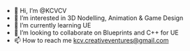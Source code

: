 - 👋 Hi, I’m @KCVCV
- 👀 I’m interested in 3D Nodelling, Animation & Game Design
- 🌱 I’m currently learning UE
- 💞️ I’m looking to collaborate on Blueprints and C++ for UE
- 📫 How to reach me 
kcv.creativeventures@gmail.com

<!---
KCVCV/KCVCV is a ✨ special ✨ repository because its `README.md` (this file) appears on your GitHub profile.
You can click the Preview link to take a look at your changes.
--->
